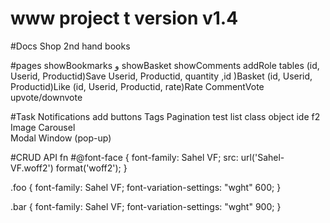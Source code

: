 # www project t version v1.4

#Docs
Shop 2nd hand books

#pages
 showBookmarks و showBasket showComments addRole
 tables
  (id, Userid, Productid)Save Userid, Productid, quantity ,id )Basket  (id, Userid, Productid)Like (id, Userid, Productid, rate)Rate  CommentVote upvote/downvote 

#Task
Notifications
add buttons
Tags
Pagination
test 
list class object ide f2 
Image Carousel	
Modal Window (pop-up)	

#CRUD API fn
#@font-face {
  font-family: Sahel VF;
  src: url('Sahel-VF.woff2') format('woff2');
}

.foo {
  font-family: Sahel VF;
  font-variation-settings: "wght" 600;
}

.bar {
  font-family: Sahel VF;
  font-variation-settings: "wght" 900;
}
